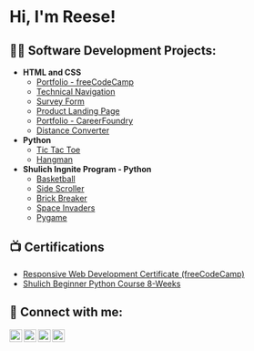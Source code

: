 <h1>Hi, I'm Reese!</h1>

<h2>👨‍💻 Software Development Projects:</h2>

- <b>HTML and CSS</b>
  - [Portfolio - freeCodeCamp](https://github.com/ReeseOchitwa/portfolio)
  - [Technical Navigation](https://github.com/ReeseOchitwa/TechNav)
  - [Survey Form](https://github.com/ReeseOchitwa/Survey)
  - [Product Landing Page](https://github.com/ReeseOchitwa/Product)
  - [Portfolio - CareerFoundry](https://github.com/ReeseOchitwa/portfolioCareer)
  - [Distance Converter](https://github.com/ReeseOchitwa/Converter)
- <b>Python</b>
  - [Tic Tac Toe](https://github.com/ReeseOchitwa/project)
  - [Hangman](https://github.com/ReeseOchitwa/Hangman)
- <b>Shulich Ingnite Program - Python</b>
  - [Basketball](https://trinket.io/python/4e46265c27)
  - [Side Scroller](https://trinket.io/python/8fd8a3b9b4)
  - [Brick Breaker](https://trinket.io/python/c75e70b8d7)
  - [Space Invaders](https://trinket.io/python/97c739397c)
  - [Pygame](https://github.com/ReeseOchitwa/Pygame)

<h2>📺 Certifications</h2>

- [Responsive Web Development Certificate (freeCodeCamp)](https://user-images.githubusercontent.com/123213606/213949205-99ccbe56-72b8-40d1-86bf-f587b1f27f07.png)
- [Shulich Beginner Python Course 8-Weeks](https://user-images.githubusercontent.com/123213606/213949135-a8e52811-abc7-4636-a934-69e44e617af1.png)


<h2> 🤳 Connect with me:</h2>

[<img align="left" alt="ReeseOchitwa | YouTube" width="22px" src="https://cdn.jsdelivr.net/npm/simple-icons@v3/icons/youtube.svg" />][youtube]
[<img align="left" alt="ReeseOchitwa | Twitter" width="22px" src="https://cdn.jsdelivr.net/npm/simple-icons@v3/icons/twitter.svg" />][twitter]
[<img align="left" alt="ReeseOchitwa | Instagram" width="22px" src="https://cdn.jsdelivr.net/npm/simple-icons@v3/icons/instagram.svg" />][instagram]
[<img align="left" alt="ReeseOchitwa | LinkedIn" width="22px" src="https://cdn.jsdelivr.net/npm/simple-icons@v3/icons/linkedin.svg" />][linkedin]

[twitter]: https://twitter.com/HologramPhoenix
[youtube]: https://www.youtube.com/@reeseochitwa8319
[instagram]: https://www.instagram.com/reese._.o/
[linkedin]: https://linkedin.com/in/ 


<!--
**joshmadakor1/joshmadakor1** is a ✨ _special_ ✨ repository because its `README.md` (this file) appears on your GitHub profile.

Here are some ideas to get you started:

- 🔭 I’m currently working on ...
- 🌱 I’m currently learning ...
- 👯 I’m looking to collaborate on ...
- 🤔 I’m looking for help with ...
- 💬 Ask me about ...
- 📫 How to reach me: ...
- 😄 Pronouns: ...
- ⚡ Fun fact: ...
-->
